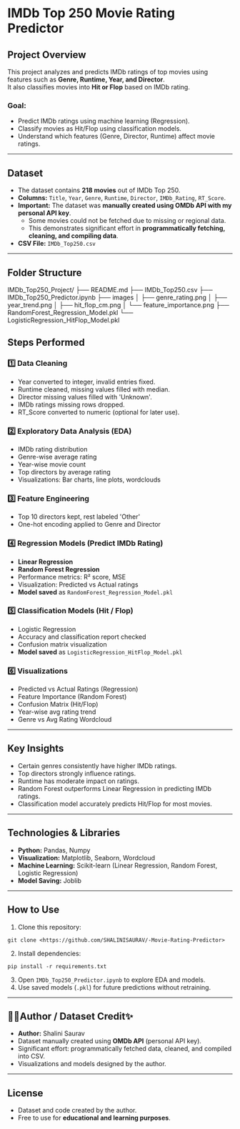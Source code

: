 # IMDb Top 250 Movie Rating Predictor

## Project Overview
This project analyzes and predicts IMDb ratings of top movies using features such as **Genre, Runtime, Year, and Director**.  
It also classifies movies into **Hit or Flop** based on IMDb rating.

### Goal:
- Predict IMDb ratings using machine learning (Regression).  
- Classify movies as Hit/Flop using classification models.  
- Understand which features (Genre, Director, Runtime) affect movie ratings.  

---

## Dataset
- The dataset contains **218 movies** out of IMDb Top 250.  
- **Columns:** `Title`, `Year`, `Genre`, `Runtime`, `Director`, `IMDb_Rating`, `RT_Score`.  
- **Important:** The dataset was **manually created using OMDb API with my personal API key**.  
  - Some movies could not be fetched due to missing or regional data.  
  - This demonstrates significant effort in **programmatically fetching, cleaning, and compiling data**.  
- **CSV File:** `IMDb_Top250.csv`

---

## Folder Structure 

IMDb_Top250_Project/
├── README.md
├── IMDb_Top250.csv 
├── IMDb_Top250_Predictor.ipynb
├── images
│ ├── genre_rating.png
│ ├── year_trend.png
│ ├── hit_flop_cm.png
│ └── feature_importance.png
├── RandomForest_Regression_Model.pkl 
└── LogisticRegression_HitFlop_Model.pkl

## Steps Performed

### 1️⃣ Data Cleaning
- Year converted to integer, invalid entries fixed.  
- Runtime cleaned, missing values filled with median.  
- Director missing values filled with 'Unknown'.  
- IMDb ratings missing rows dropped.  
- RT_Score converted to numeric (optional for later use).  

### 2️⃣ Exploratory Data Analysis (EDA)
- IMDb rating distribution  
- Genre-wise average rating  
- Year-wise movie count  
- Top directors by average rating  
- Visualizations: Bar charts, line plots, wordclouds  

### 3️⃣ Feature Engineering
- Top 10 directors kept, rest labeled 'Other'  
- One-hot encoding applied to Genre and Director  

### 4️⃣ Regression Models (Predict IMDb Rating)
- **Linear Regression**  
- **Random Forest Regression**  
- Performance metrics: R² score, MSE  
- Visualization: Predicted vs Actual ratings  
- **Model saved** as `RandomForest_Regression_Model.pkl`

### 5️⃣ Classification Models (Hit / Flop)
- Logistic Regression  
- Accuracy and classification report checked  
- Confusion matrix visualization  
- **Model saved** as `LogisticRegression_HitFlop_Model.pkl`  

### 6️⃣ Visualizations
- Predicted vs Actual Ratings (Regression)  
- Feature Importance (Random Forest)  
- Confusion Matrix (Hit/Flop)  
- Year-wise avg rating trend  
- Genre vs Avg Rating Wordcloud  

---

## Key Insights
- Certain genres consistently have higher IMDb ratings.  
- Top directors strongly influence ratings.  
- Runtime has moderate impact on ratings.  
- Random Forest outperforms Linear Regression in predicting IMDb ratings.  
- Classification model accurately predicts Hit/Flop for most movies.  

---

## Technologies & Libraries
- **Python:** Pandas, Numpy  
- **Visualization:** Matplotlib, Seaborn, Wordcloud  
- **Machine Learning:** Scikit-learn (Linear Regression, Random Forest, Logistic Regression)  
- **Model Saving:** Joblib  

---

## How to Use
1. Clone this repository:  
```
git clone <https://github.com/SHALINISAURAV/-Movie-Rating-Predictor>
```
2. Install dependencies:  
```
pip install -r requirements.txt
```
3. Open `IMDb_Top250_Predictor.ipynb` to explore EDA and models.  
4. Use saved models (`.pkl`) for future predictions without retraining.  

---

## 👩‍💻Author / Dataset Credit✨
- **Author:** Shalini Saurav  
- Dataset manually created using **OMDb API** (personal API key).  
- Significant effort: programmatically fetched data, cleaned, and compiled into CSV.  
- Visualizations and models designed by the author.  

---

## License
- Dataset and code created by the author.  
- Free to use for **educational and learning purposes**.
